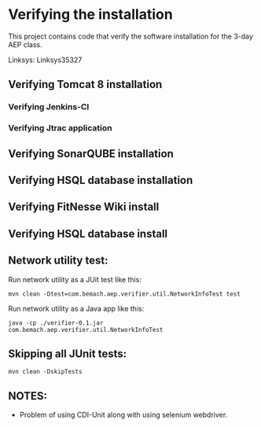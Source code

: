 # Verifying the installation
This project contains code that verify the software installation for the 3-day AEP class.

Linksys: Linksys35327

## Verifying Tomcat 8 installation

### Verifying Jenkins-CI
### Verifying Jtrac application

## Verifying SonarQUBE installation

## Verifying HSQL database installation

## Verifying FitNesse Wiki install

## Verifying HSQL database install

## Network utility test:
Run network utility as a JUit test like this:
	
	mvn clean -Dtest=com.bemach.aep.verifier.util.NetworkInfoTest test

Run network utility as a Java app like this:

	java -cp ./verifier-0.1.jar com.bemach.aep.verifier.util.NetworkInfoTest

## Skipping all JUnit tests:
	mvn clean -DskipTests

## NOTES:
- Problem of using CDI-Unit along with using selenium webdriver.
